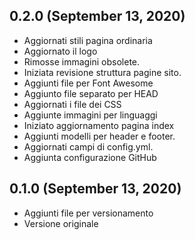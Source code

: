 ## 0.2.0 (September 13, 2020)
  - Aggiornati stili pagina ordinaria
  - Aggiornato il logo
  - Rimosse immagini obsolete. 
  - Iniziata revisione struttura pagine sito.
  - Aggiunti file per Font Awesome
  - Aggiunto file separato per HEAD
  - Aggiornati i file dei CSS
  - Aggiunte immagini per linguaggi
  - Iniziato aggiornamento pagina index
  - Aggiunti modelli per header e footer. 
  - Aggiornati campi di config.yml.
  - Aggiunta configurazione GitHub

## 0.1.0 (September 13, 2020)
  - Aggiunti file per versionamento
  - Versione originale

